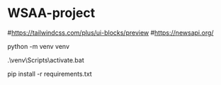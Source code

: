 # WSAA-project

#https://tailwindcss.com/plus/ui-blocks/preview
#https://newsapi.org/

python -m venv venv

.\venv\Scripts\activate.bat

pip install -r requirements.txt


